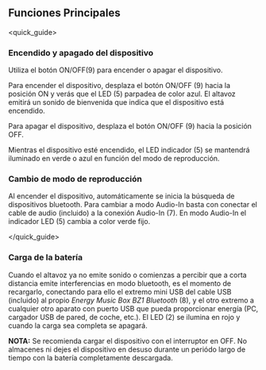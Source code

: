 ## Funciones Principales
<quick_guide>
### Encendido y apagado del dispositivo

Utiliza el botón ON/OFF(9) para encender o apagar el dispositivo.

Para encender el dispositivo, desplaza el botón ON/OFF (9) hacia la posición ON y verás que el LED (5) parpadea de color azul. El altavoz emitirá un sonido de bienvenida que indica que el dispositivo está encendido. 

Para apagar el dispositivo, desplaza el botón ON/OFF (9) hacia la posición OFF.

Mientras el dispositivo esté encendido, el LED indicador (5) se mantendrá iluminado en verde o azul en función del modo de reproducción.

### Cambio de modo de reproducción

Al encender el dispositivo, automáticamente se inicia la búsqueda de dispositivos bluetooth. Para cambiar a modo Audio-In basta con conectar el cable de audio (incluido) a la conexión Audio-In (7). En modo Audio-In el indicador LED (5) cambia a color verde fijo. 

</quick_guide>

### Carga de la batería

Cuando el altavoz ya no emite sonido o comienzas a percibir que a corta distancia emite interferencias en modo bluetooth, es el momento de recargarlo, conectando para ello el extremo mini USB del cable USB (incluido) al propio *Energy Music Box BZ1 Bluetooth* (8), y el otro extremo a cualquier otro aparato con puerto USB que pueda proporcionar energía (PC, cargador USB de pared, de coche, etc.). El LED (2) se ilumina en rojo y cuando la carga sea completa se apagará. 

**NOTA:** Se recomienda cargar el dispositivo con el interruptor en OFF. No almacenes ni dejes el dispositivo en desuso durante un periódo largo de tiempo con la batería completamente descargada.
